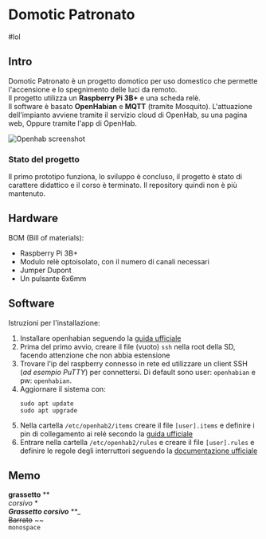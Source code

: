 # Domotic Patronato
#lol
## Intro 
Domotic Patronato è un progetto domotico per uso domestico che permette l'accensione e lo spegnimento delle luci da remoto.  
Il progetto utilizza un **Raspberry Pi 3B+** e una scheda relè.  
Il software è basato **OpenHabian** e **MQTT** (tramite Mosquito). 
L'attuazione dell'impianto avviene tramite il servizio cloud di OpenHab, su una pagina web, Oppure tramite l'app di OpenHab. 

![Openhab screenshot](https://image.ibb.co/eoFCVq/openhab-screen.png)

### Stato del progetto
Il primo prototipo funziona, lo sviluppo è concluso, il progetto è stato di carattere didattico e il corso è terminato. Il repository quindi non è più mantenuto.

## Hardware
BOM (Bill of materials):  
* Raspberry Pi 3B+  
* Modulo relè optoisolato, con il numero di canali necessari  
* Jumper Dupont  
* Un pulsante 6x6mm  

## Software
Istruzioni per l'installazione:  

1. Installare openhabian seguendo la [guida ufficiale](https://www.openhab.org/docs/installation/openhabian.html#quick-start)  
1. Prima del primo avvio, creare il file (vuoto) `ssh` nella root della SD, facendo attenzione che non abbia estensione  
1. Trovare l'ip del raspberry connesso in rete ed utilizzare un client SSH (_ad esempio PuTTY_) per connettersi. Di default sono user: `openhabian` e pw: `openhabian`. 
1. Aggiornare il sistema con: 
    ``` 
    sudo apt update 
    sudo apt upgrade
    ```
1. Nella cartella `/etc/openhab2/items` creare il file `[user].items` e definire i pin di collegamento ai relé secondo la [guida ufficiale](https://www.openhab.org/docs/configuration/items.html#introduction)
1. Entrare nella cartella `/etc/openhab2/rules` e creare il file `[user].rules` e definire le regole degli interruttori seguendo la [documentazione ufficiale](https://www.openhab.org/docs/configuration/rules-dsl.html#defining-rules)



## Memo
**grassetto** **   
*corsivo* *  
**_Grassetto corsivo_** **_  
~~Barrato~~ ~~  
`monospace` 

